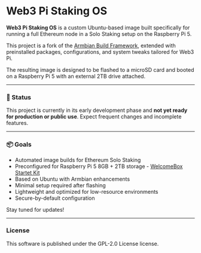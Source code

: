 # Web3 Pi Staking OS

**Web3 Pi Staking OS** is a custom Ubuntu-based image built specifically for running a full Ethereum node in a Solo Staking setup on the Raspberry Pi 5.

This project is a fork of the [Armbian Build Framework](https://github.com/armbian/build), extended with preinstalled packages, configurations, and system tweaks tailored for Web3 Pi.

The resulting image is designed to be flashed to a microSD card and booted on a Raspberry Pi 5 with an external 2TB drive attached.

---

### 🚧 Status

This project is currently in its early development phase and **not yet ready for production or public use**. Expect frequent changes and incomplete features.

---

### 📦 Goals

- Automated image builds for Ethereum Solo Staking
- Preconfigured for Raspberry Pi 5 8GB + 2TB storage - [WelcomeBox Startet Kit](https://docs.web3pi.io/welcome-box/)
- Based on Ubuntu with Armbian enhancements
- Minimal setup required after flashing
- Lightweight and optimized for low-resource environments
- Secure-by-default configuration

Stay tuned for updates!

---

### License

This software is published under the GPL-2.0 License license.
